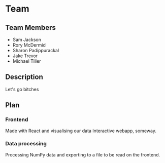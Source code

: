 # Team

## Team Members
- Sam Jackson 
- Rory McDermid
- Sharon Padippurackal
- Jake Trevor
- Michael Tiller

## Description
Let's go bitches

## Plan

### Frontend
Made with React and visualising our data
Interactive webapp, someway.


### Data processing
Processing NumPy data and exporting to a file to be read on the frontend.
